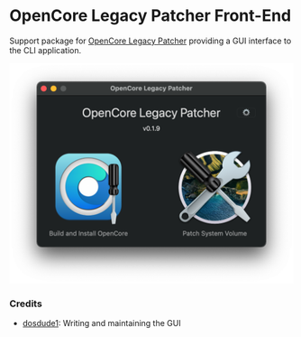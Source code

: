 # OpenCore Legacy Patcher Front-End

Support package for [OpenCore Legacy Patcher](https://github.com/dortania/OpenCore-Legacy-Patcher) providing a GUI interface to the CLI application.

<img src="images/main-menu.png" alt="OpenCore Patcher Logo" width="512" />


### Credits

* [dosdude1](https://github.com/dosdude1): Writing and maintaining the GUI
